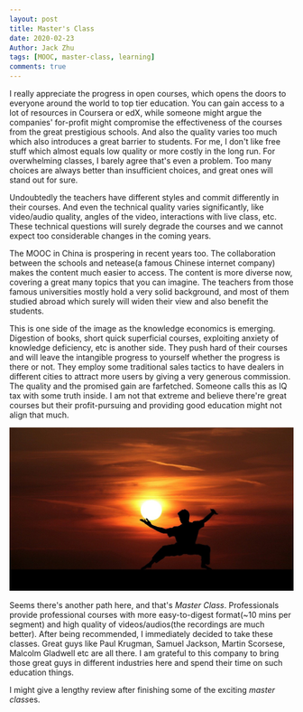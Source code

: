 ```yaml
---
layout: post
title: Master's Class
date: 2020-02-23
Author: Jack Zhu
tags: [MOOC, master-class, learning]
comments: true
---
```


I really appreciate the progress in open courses, which opens the doors to everyone around the world to top tier education. You can gain access to a lot of resources in Coursera or edX, while someone might argue the companies' for-profit might compromise the effectiveness of the courses from the great prestigious schools. And also the quality varies too much which also introduces a great barrier to students. For me, I don't like free stuff which almost equals low quality or more costly in the long run. For overwhelming classes, I barely agree that's even a problem. Too many choices are always better than insufficient choices, and great ones will stand out for sure.

Undoubtedly the teachers have different styles and commit differently in their courses. And even the technical quality varies significantly, like video/audio quality, angles of the video, interactions with live class, etc. These technical questions will surely degrade the courses and we cannot expect too considerable changes in the coming years.

The MOOC in China is prospering in recent years too. The collaboration between the schools and netease(a famous Chinese internet company) makes the content much easier to access. The content is more diverse now, covering a great many topics that you can imagine. The teachers from those famous universities mostly hold a very solid background, and most of them studied abroad which surely will widen their view and also benefit the students.

This is one side of the image as the knowledge economics is emerging. Digestion of books, short quick superficial courses, exploiting anxiety of knowledge deficiency, etc is another side. They push hard of their courses and will leave the intangible progress to yourself whether the progress is there or not. They employ some traditional sales tactics to have dealers in different cities to attract more users by giving a very generous commission. The quality and the promised gain are farfetched. Someone calls this as IQ tax with some truth inside. I am not that extreme and believe there're great courses but their profit-pursuing and providing good education might not align that much.

![masters](/images/masters.png)

Seems there's another path here, and that's *Master Class*. Professionals provide professional courses with more easy-to-digest format(~10 mins per segment) and high quality of videos/audios(the recordings are much better). After being recommended, I immediately decided to take these classes. Great guys like Paul Krugman, Samuel Jackson, Martin Scorsese, Malcolm Gladwell etc are all there. I am grateful to this company to bring those great guys in different industries here and spend their time on such education things.

I might give a lengthy review after finishing some of the exciting *master class*es.